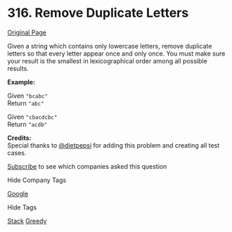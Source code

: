# 316. Remove Duplicate Letters

[Original Page](https://leetcode.com/problems/remove-duplicate-letters/)

Given a string which contains only lowercase letters, remove duplicate letters so that every letter appear once and only once. You must make sure your result is the smallest in lexicographical order among all possible results.

**Example:**  

Given `"bcabc"`  
Return `"abc"`

Given `"cbacdcbc"`  
Return `"acdb"`

**Credits:**  
Special thanks to [@dietpepsi](https://leetcode.com/discuss/user/dietpepsi) for adding this problem and creating all test cases.

<div>

[Subscribe](/subscribe/) to see which companies asked this question

</div>

<div>

<div id="company_tags" class="btn btn-xs btn-warning">Hide Company Tags</div>

<span class="hidebutton" style="display: inline;">[Google](/company/google/)</span></div>

<div>

<div id="tags" class="btn btn-xs btn-warning">Hide Tags</div>

<span class="hidebutton" style="display: inline;">[Stack](/tag/stack/) [Greedy](/tag/greedy/)</span></div>